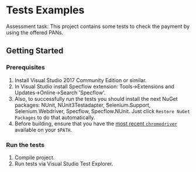 # Tests Examples

Assessment task: This project contains some tests to check the payment by using the offered PANs.

## Getting Started

### Prerequisites

1) Install Visual Studio 2017 Community Edition or similar.
2) In Visual Studio install Specflow extension: Tools->Extensions and Updates->Online->Search 'Specflow'.
3) Also, to successfully run the tests you should install the next NuGet packages: NUnit, NUnit3Testadapter, Selenium.Support, Selenium.Webdriver, Specflow, Specflow.NUnit. Just click `Restore NuGet Packages` to do that automatically. 
4) Before building, ensure that you have the [most recent `chromedriver` ](https://sites.google.com/a/chromium.org/chromedriver/downloads)
available on your `$PATH`.

### Run the tests

1) Compile project.
2) Run tests via Visual Studio Test Explorer.
